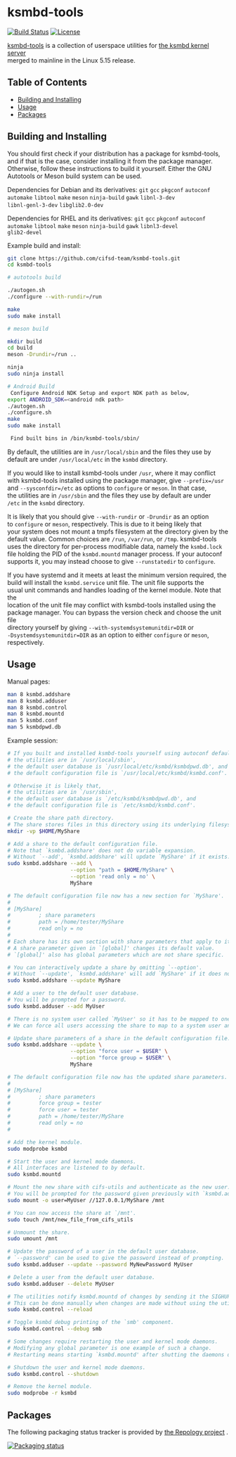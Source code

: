 # ksmbd-tools

[![Build Status](https://app.travis-ci.com/cifsd-team/ksmbd-tools.svg?branch=master)](https://app.travis-ci.com/cifsd-team/ksmbd-tools)
[![License](https://img.shields.io/badge/License-GPL_v2-blue.svg)](https://www.gnu.org/licenses/old-licenses/gpl-2.0.en.html)

[ksmbd-tools](https://github.com/cifsd-team/ksmbd-tools)
is a collection of userspace utilities for
[the ksmbd kernel server](https://www.kernel.org/doc/html/latest/filesystems/cifs/ksmbd.html)  
merged to mainline in the Linux 5.15 release.

## Table of Contents

- [Building and Installing](#building-and-installing)
- [Usage](#usage)
- [Packages](#packages)

## Building and Installing

You should first check if your distribution has a package for ksmbd-tools,  
and if that is the case, consider installing it from the package manager.  
Otherwise, follow these instructions to build it yourself. Either the GNU  
Autotools or Meson build system can be used.

Dependencies for Debian and its derivatives: `git` `gcc` `pkgconf` `autoconf`  
`automake` `libtool` `make` `meson` `ninja-build` `gawk` `libnl-3-dev`  
`libnl-genl-3-dev` `libglib2.0-dev`

Dependencies for RHEL and its derivatives: `git` `gcc` `pkgconf` `autoconf`  
`automake` `libtool` `make` `meson` `ninja-build` `gawk` `libnl3-devel`  
`glib2-devel`

Example build and install:
```sh
git clone https://github.com/cifsd-team/ksmbd-tools.git
cd ksmbd-tools

# autotools build

./autogen.sh
./configure --with-rundir=/run

make
sudo make install

# meson build

mkdir build
cd build
meson -Drundir=/run ..

ninja
sudo ninja install

# Android Build
 Configure Android NDK Setup and export NDK path as below,
export ANDROID_SDK=<android ndk path>
./autogen.sh
./configure.sh
make
sudo make install

 Find built bins in /bin/ksmbd-tools/sbin/
```

By default, the utilities are in `/usr/local/sbin` and the files they use by  
default are under `/usr/local/etc` in the `ksmbd` directory.

If you would like to install ksmbd-tools under `/usr`, where it may conflict  
with ksmbd-tools installed using the package manager, give `--prefix=/usr`  
and `--sysconfdir=/etc` as options to `configure` or `meson`. In that case,  
the utilities are in `/usr/sbin` and the files they use by default are under  
`/etc` in the `ksmbd` directory.

It is likely that you should give `--with-rundir` or `-Drundir` as an option  
to `configure` or `meson`, respectively. This is due to it being likely that  
your system does not mount a tmpfs filesystem at the directory given by the  
default value. Common choices are `/run`, `/var/run`, or `/tmp`. ksmbd-tools  
uses the directory for per-process modifiable data, namely the `ksmbd.lock`  
file holding the PID of the `ksmbd.mountd` manager process. If your autoconf  
supports it, you may instead choose to give `--runstatedir` to `configure`.

If you have systemd and it meets at least the minimum version required, the  
build will install the `ksmbd.service` unit file. The unit file supports the  
usual unit commands and handles loading of the kernel module. Note that the  
location of the unit file may conflict with ksmbd-tools installed using the  
package manager. You can bypass the version check and choose the unit file  
directory yourself by giving `--with-systemdsystemunitdir=DIR` or  
`-Dsystemdsystemunitdir=DIR` as an option to either `configure` or `meson`,  
respectively.

## Usage

Manual pages:
```sh
man 8 ksmbd.addshare
man 8 ksmbd.adduser
man 8 ksmbd.control
man 8 ksmbd.mountd
man 5 ksmbd.conf
man 5 ksmbdpwd.db
```

Example session:
```sh
# If you built and installed ksmbd-tools yourself using autoconf defaults,
# the utilities are in `/usr/local/sbin',
# the default user database is `/usr/local/etc/ksmbd/ksmbdpwd.db', and
# the default configuration file is `/usr/local/etc/ksmbd/ksmbd.conf'.

# Otherwise it is likely that,
# the utilities are in `/usr/sbin',
# the default user database is `/etc/ksmbd/ksmbdpwd.db', and
# the default configuration file is `/etc/ksmbd/ksmbd.conf'.

# Create the share path directory.
# The share stores files in this directory using its underlying filesystem.
mkdir -vp $HOME/MyShare

# Add a share to the default configuration file.
# Note that `ksmbd.addshare' does not do variable expansion.
# Without `--add', `ksmbd.addshare' will update `MyShare' if it exists.
sudo ksmbd.addshare --add \
                    --option "path = $HOME/MyShare" \
                    --option 'read only = no' \
                    MyShare

# The default configuration file now has a new section for `MyShare'.
#
# [MyShare]
#         ; share parameters
#         path = /home/tester/MyShare
#         read only = no
#
# Each share has its own section with share parameters that apply to it.
# A share parameter given in `[global]' changes its default value.
# `[global]' also has global parameters which are not share specific.

# You can interactively update a share by omitting `--option'.
# Without `--update', `ksmbd.addshare' will add `MyShare' if it does not exist.
sudo ksmbd.addshare --update MyShare

# Add a user to the default user database.
# You will be prompted for a password.
sudo ksmbd.adduser --add MyUser

# There is no system user called `MyUser' so it has to be mapped to one.
# We can force all users accessing the share to map to a system user and group.

# Update share parameters of a share in the default configuration file.
sudo ksmbd.addshare --update \
                    --option "force user = $USER" \
                    --option "force group = $USER" \
                    MyShare

# The default configuration file now has the updated share parameters.
#
# [MyShare]
#         ; share parameters
#         force group = tester
#         force user = tester
#         path = /home/tester/MyShare
#         read only = no
#

# Add the kernel module.
sudo modprobe ksmbd

# Start the user and kernel mode daemons.
# All interfaces are listened to by default.
sudo ksmbd.mountd

# Mount the new share with cifs-utils and authenticate as the new user.
# You will be prompted for the password given previously with `ksmbd.adduser'.
sudo mount -o user=MyUser //127.0.0.1/MyShare /mnt

# You can now access the share at `/mnt'.
sudo touch /mnt/new_file_from_cifs_utils

# Unmount the share.
sudo umount /mnt

# Update the password of a user in the default user database.
# `--password' can be used to give the password instead of prompting.
sudo ksmbd.adduser --update --password MyNewPassword MyUser

# Delete a user from the default user database.
sudo ksmbd.adduser --delete MyUser

# The utilities notify ksmbd.mountd of changes by sending it the SIGHUP signal.
# This can be done manually when changes are made without using the utilities.
sudo ksmbd.control --reload

# Toggle ksmbd debug printing of the `smb' component.
sudo ksmbd.control --debug smb

# Some changes require restarting the user and kernel mode daemons.
# Modifying any global parameter is one example of such a change.
# Restarting means starting `ksmbd.mountd' after shutting the daemons down.

# Shutdown the user and kernel mode daemons.
sudo ksmbd.control --shutdown

# Remove the kernel module.
sudo modprobe -r ksmbd
```

## Packages

The following packaging status tracker is provided by
[the Repology project](https://repology.org)
.

[![Packaging status](https://repology.org/badge/vertical-allrepos/ksmbd-tools.svg)](https://repology.org/project/ksmbd-tools/versions)
